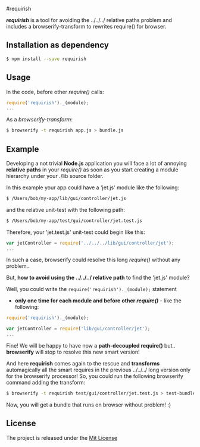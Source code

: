 #requirish

**_requirish_** is a tool for avoiding the ../../../ relative paths problem and includes a browserify-transform to rewrites require() for browser.

## Installation as dependency

```bash
$ npm install --save requirish
```

## Usage

In the code, before other _require()_ calls:
```js
require('requirish')._(module);
...
```

As a _browserify-transform_:

```bash
$ browserify -t requirish app.js > bundle.js
```

## Example

Developing a not trivial **Node.js** application you will face a lot of annoying **relative paths** in your _require()_ as soon as 
you start creating a module hierarchy under your ./lib source folder. 

In this example your app could have a 'jet.js' module like the following:

```bash
$ /Users/bob/my-app/lib/gui/controller/jet.js
```
and the relative unit-test with the following path:

```bash
$ /Users/bob/my-app/test/gui/controller/jet.test.js
```

Therefore, your 'jet.test.js' unit-test could begin like this:

```js
var jetController = require('../../../lib/gui/controller/jet');
...
```

In such a case, browserify could resolve this long _require()_ without any problem..

But, **how to avoid using the ../../../ relative path** to find the 'jet.js' module?

Well, you could write the `require('requirish')._(module);` statement
- **only one time for each module and before other _require()_** -
like the following:
 
```js
require('requirish')._(module);

var jetController = require('lib/gui/controller/jet');
...
```
 
Fine! We will be happy to have now a **path-decoupled require()** but..  
**browserify** will stop to resolve this new smart version!

And here **requirish** comes again to the rescue and **transforms** automagically all the smart requires in the previous
../../../ long version only for the browserify processor! So, you could run the following browserify command adding the transform: 

```bash
$ browserify -t requirish test/gui/controller/jet.test.js > test-bundle.js
```

Now, you will get a bundle that runs on browser without problem! :)


## License

The project is released under the [Mit License](./LICENSE) 
